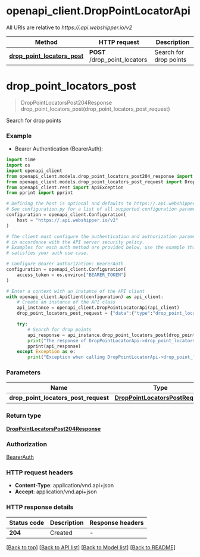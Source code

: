 # openapi_client.DropPointLocatorApi

All URIs are relative to *https://.api.webshipper.io/v2*

Method | HTTP request | Description
------------- | ------------- | -------------
[**drop_point_locators_post**](DropPointLocatorApi.md#drop_point_locators_post) | **POST** /drop_point_locators | Search for drop points


# **drop_point_locators_post**
> DropPointLocatorsPost204Response drop_point_locators_post(drop_point_locators_post_request)

Search for drop points

### Example

* Bearer Authentication (BearerAuth):
```python
import time
import os
import openapi_client
from openapi_client.models.drop_point_locators_post204_response import DropPointLocatorsPost204Response
from openapi_client.models.drop_point_locators_post_request import DropPointLocatorsPostRequest
from openapi_client.rest import ApiException
from pprint import pprint

# Defining the host is optional and defaults to https://.api.webshipper.io/v2
# See configuration.py for a list of all supported configuration parameters.
configuration = openapi_client.Configuration(
    host = "https://.api.webshipper.io/v2"
)

# The client must configure the authentication and authorization parameters
# in accordance with the API server security policy.
# Examples for each auth method are provided below, use the example that
# satisfies your auth use case.

# Configure Bearer authorization: BearerAuth
configuration = openapi_client.Configuration(
    access_token = os.environ["BEARER_TOKEN"]
)

# Enter a context with an instance of the API client
with openapi_client.ApiClient(configuration) as api_client:
    # Create an instance of the API class
    api_instance = openapi_client.DropPointLocatorApi(api_client)
    drop_point_locators_post_request = {"data":{"type":"drop_point_locators","attributes":{"carrier_id":1,"service_code":"PARCELSHOP","delivery_address":{"address_1":"Lyngbygade 8","zip":"8600","city":"Silkeborg","country_code":"DK"}}}} # DropPointLocatorsPostRequest | 

    try:
        # Search for drop points
        api_response = api_instance.drop_point_locators_post(drop_point_locators_post_request)
        print("The response of DropPointLocatorApi->drop_point_locators_post:\n")
        pprint(api_response)
    except Exception as e:
        print("Exception when calling DropPointLocatorApi->drop_point_locators_post: %s\n" % e)
```



### Parameters

Name | Type | Description  | Notes
------------- | ------------- | ------------- | -------------
 **drop_point_locators_post_request** | [**DropPointLocatorsPostRequest**](DropPointLocatorsPostRequest.md)|  | 

### Return type

[**DropPointLocatorsPost204Response**](DropPointLocatorsPost204Response.md)

### Authorization

[BearerAuth](../README.md#BearerAuth)

### HTTP request headers

 - **Content-Type**: application/vnd.api+json
 - **Accept**: application/vnd.api+json

### HTTP response details
| Status code | Description | Response headers |
|-------------|-------------|------------------|
**204** | Created |  -  |

[[Back to top]](#) [[Back to API list]](../README.md#documentation-for-api-endpoints) [[Back to Model list]](../README.md#documentation-for-models) [[Back to README]](../README.md)

